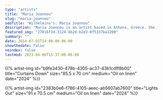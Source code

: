 ```yaml
---
type: "artists"
title: "Maria Joannou"
slug: "maria-joannou"
seoTitle: "Wilhelmina's: Maria Joannou"
description: "Maria Joannou is an artist based in Athens, Greece. She is currently represented by The Breeder Gallery (Athens, Greece), and is set to present a solo show with the gallery this June 2024. Her work has featured in multiple solo and group exhibitions such as: Eleftheria Tseliou Gallery (2022 – solo show,) Art Athina 2022 (Athens, 2022 with Eleftheria Tseliou Gallery), High Humanity curated by Jack Siebert (Paris, 2022) and Time is A Child curated by Burcu Fikretoglu (Island of Leros, 2023)."
featured_img: "27816f3d-3124-4b2d-b2e3-0f5337ba1200"
summary: ""
date: 2014-07-01T14:00:00-06:00
showthedate: false
noindex: false
lastmod: 2023-04-06T15:37:00-06:00
---
```

{{% artist-img id="b9fe3430-478b-4305-ac37-43b1cdff8b00" title="Curtains Down" size="85.5 x 70 cm" medium="Oil on linen" date="2024" %}}

{{% artist-img id="2383b0e6-f786-4105-aeec-ab5607ab7600" title="Lights Out" size="91 x 70.5 cm" medium="Oil on linen" date="2024" %}}
